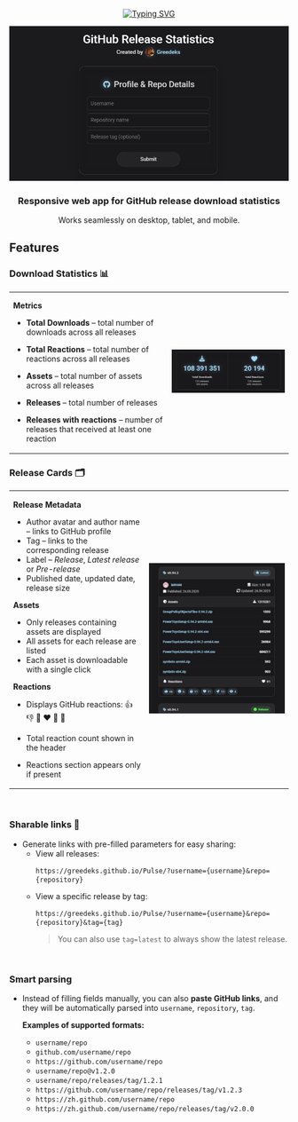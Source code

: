<div align="center">
  
<a href="https://git.io/typing-svg"><img src="https://readme-typing-svg.herokuapp.com?font=Audiowide&size=60&duration=1000&pause=5000&center=true&vCenter=true&width=250&height=90&lines=Pulse" alt="Typing SVG" /></a> 

<img src="https://github.com/Greedeks/Pulse/blob/main/.github/preview.png"/><br/>

</div>

<div align="center">
  
<h3>Responsive web app for GitHub release download statistics</h3>
Works seamlessly on desktop, tablet, and mobile.
</div>

## Features

### Download Statistics 📊

<table>
  <tr>
    <td>

**Metrics**
- **Total Downloads** – total number of downloads across all releases  
- **Total Reactions** – total number of reactions across all releases  
- **Assets** – total number of assets across all releases  
- **Releases** – total number of releases  
- **Releases with reactions** – number of releases that received at least one reaction



    </td>
    <td>
      <img src="https://github.com/Greedeks/Pulse/blob/main/.github/total.png" alt="Download statistics"/>
    </td>
  </tr>
</table>


### Release Cards 🗂️

<table>
  <tr>
    <td>

**Release Metadata**
- Author avatar and author name – links to GitHub profile  
- Tag – links to the corresponding release  
- Label – *Release*, *Latest release* or *Pre-release*  
- Published date, updated date, release size  

**Assets**
- Only releases containing assets are displayed  
- All assets for each release are listed  
- Each asset is downloadable with a single click  

**Reactions**
- Displays GitHub reactions: 👍 👎 🎉 ❤️ 🚀 👀  
- Total reaction count shown in the header  
- Reactions section appears only if present  

    </td>
    <td>
      <img src="https://github.com/Greedeks/Pulse/blob/main/.github/card.png" alt="Release cards"/>
    </td>
  </tr>
</table>

<br/>

### Sharable links 🔗
- Generate links with pre-filled parameters for easy sharing:  
  - View all releases:  
    ```text
    https://greedeks.github.io/Pulse/?username={username}&repo={repository}
    ```
  - View a specific release by tag:  
    ```text
    https://greedeks.github.io/Pulse/?username={username}&repo={repository}&tag={tag}
    ```
    > You can also use `tag=latest` to always show the latest release.  

<br/>

### Smart parsing

- Instead of filling fields manually, you can also **paste GitHub links**, and they will be automatically parsed into `username`, `repository`, `tag`.
  
  **Examples of supported formats:**  
  - `username/repo`  
  - `github.com/username/repo`  
  - `https://github.com/username/repo`  
  - `username/repo@v1.2.0`  
  - `username/repo/releases/tag/1.2.1`  
  - `https://github.com/username/repo/releases/tag/v1.2.3`  
  - `https://zh.github.com/username/repo`  
  - `https://zh.github.com/username/repo/releases/tag/v2.0.0`  
